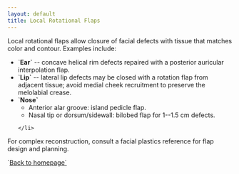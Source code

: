 ```yaml
---
layout: default
title: Local Rotational Flaps
---
```

<p>
Local rotational flaps allow closure of facial defects with tissue that matches color and contour. Examples include:
</p>
<ul>
<li>
`<strong>Ear`</strong> -- concave helical rim defects repaired with a posterior auricular interpolation flap.
</li>
<li>
`<strong>Lip`</strong> -- lateral lip defects may be closed with a rotation flap from adjacent tissue; avoid medial cheek recruitment to preserve the melolabial crease.
</li>
<li>
`<strong>Nose`</strong>
<ul>
<li>
Anterior alar groove: island pedicle flap.
</li>
<li>
Nasal tip or dorsum/sidewall: bilobed flap for 1--1.5 cm defects.
</li>
</ul>

    </li>

</ul>
<p>
For complex reconstruction, consult a facial plastics reference for flap design and planning.
</p>
<p>
`<a href="index.html">Back to homepage`</a>
</p>

